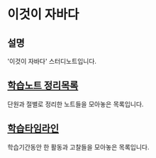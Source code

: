 # 이것이 자바다
## 설명
'이것이 자바다' 스터디노트입니다.

## [학습노트 정리목록](StudyNotes.md)</br>
단원과 절별로 정리한 노트들을 모아놓은 목록입니다.

## [학습타임라인](StudyLogTimeLine.md)</br>
학습기간동안 한 활동과 고찰들을 모아놓은 목록입니다.
